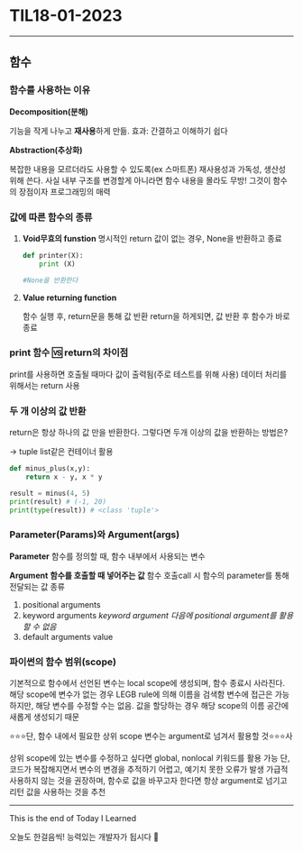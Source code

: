 
# TIL18-01-2023

---

## 함수




### 함수를 사용하는 이유

**Decomposition(분해)**

기능을 작게 나누고 **재사용**하게 만듦. 효과: 간결하고 이해하기 쉽다

**Abstraction(추상화)**

복잡한 내용을 모르더라도 사용할 수 있도록(ex 스마트폰) 재사용성과 가독성, 생산성 위해 쓴다. 사실 내부 구조를 변경할게 아니라면 함수 내용을 몰라도 무방!
그것이 함수의 장점이자 프로그래밍의 매력




### 값에 따른 함수의 종류

1.  **Void무효의 funstion**
    명시적인 return 값이 없는 경우, None을 반환하고 종료
    
    ```python
    def printer(X):
    	print (X)
    
    #None을 반환한다
    ```
    
2.  **Value returning function**
    
    함수 실행 후, return문을 통해 값 반환
    return을 하게되면, 값 반환 후 함수가 바로 종료

### print 함수 🆚 return의 차이점

print를 사용하면 호출될 때마다 값이 출력됨(주로 테스트를 위해 사용)
데이터 처리를 위해서는 return 사용




### 두 개 이상의 값 반환

return은 항상 하나의 값 만을 반환한다. 그렇다면 두개 이상의 값을 반환하는 방법은?

→ tuple list같은 컨테이너 활용

```python
def minus_plus(x,y):
	return x - y, x * y

result = minus(4, 5)
print(result) # (-1, 20)
print(type(result)) # <class 'tuple'>
```




### Parameter(Params)와 Argument(args)

**Parameter**
함수를 정의할 때, 함수 내부에서 사용되는 변수


**Argument**
**함수를 호출할 때 넣어주는 값**
함수 호출call 시 함수의 parameter를 통해 전달되는 값
종류
1. positional arguments
2. keyword arguments
	*keyword argument 다음에 positional argument를 활용할 수 없음*
3. default arguments value




### 파이썬의 함수 범위(scope)

기본적으로 함수에서 선언된 변수는 local scope에 생성되며, 함수 종료시 사라진다.
해당 scope에 변수가 없는 경우 LEGB rule에 의해 이름을 검색함
변수에 접근은 가능하지만, 해당 변수를 수정할 수는 없음. 값을 할당하는 경우 해당 scope의 이름 공간에 새롭게 생성되기 때문

⭐⭐⭐단, 함수 내에서 필요한 상위 scope 변수는 argument로 넘겨서 활용할 것⭐⭐⭐사

상위 scope에 있는 변수를 수정하고 싶다면 global, nonlocal 키워드를 활용 가능
단, 코드가 복잡해지면서 변수의 변경을 추적하기 어렵고, 예기치 못한 오류가 발생
가급적 사용하지 않는 것을 권장하며, 함수로 값을 바꾸고자 한다면 항상 argument로 넘기고 리턴 값을 사용하는 것을 추천





---

This is the end of Today I Learned

오늘도 한걸음씩! 능력있는 개발자가 됩시다 🙋